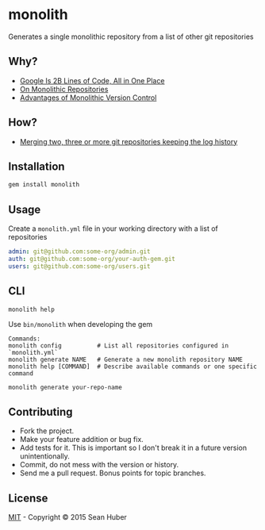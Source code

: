 # monolith

Generates a single monolithic repository from a list of other git repositories

## Why?

* [Google Is 2B Lines of Code, All in One Place](https://news.ycombinator.com/item?id=10227000)
* [On Monolithic Repositories](https://news.ycombinator.com/item?id=10007654)
* [Advantages of Monolithic Version Control](https://news.ycombinator.com/item?id=9562923)

## How?

* [Merging two, three or more git repositories keeping the log history](http://www.harecoded.com/merging-two-three-or-more-git-repositories-keeping-the-log-history-2366393)


## Installation

```bash
gem install monolith
```

## Usage

Create a `monolith.yml` file in your working directory with a list of repositories

```yaml
admin: git@github.com:some-org/admin.git
auth: git@github.com:some-org/your-auth-gem.git
users: git@github.com:some-org/users.git
```

## CLI

    monolith help

Use `bin/monolith` when developing the gem

```
Commands:
monolith config          # List all repositories configured in `monolith.yml`
monolith generate NAME   # Generate a new monolith repository NAME
monolith help [COMMAND]  # Describe available commands or one specific command
```

```bash
monolith generate your-repo-name
```

## Contributing

* Fork the project.
* Make your feature addition or bug fix.
* Add tests for it. This is important so I don't break it in a future version unintentionally.
* Commit, do not mess with the version or history.
* Send me a pull request. Bonus points for topic branches.

## License

[MIT](https://github.com/shuber/monolith/blob/master/LICENSE) - Copyright © 2015 Sean Huber
